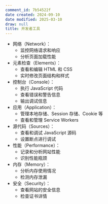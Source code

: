 ```yaml
---
comment_id: 7b54522f
date created: 2024-09-10
date modified: 2025-03-10
draw: null
title: 开发者工具
---
```

- 网络（Network）：
    - 监控网络请求和响应
    - 分析页面加载性能
- 元素检查（Elements）：
    - 查看和编辑 HTML 和 CSS
    - 实时修改页面结构和样式
- 控制台（Console）：
    - 执行 JavaScript 代码
    - 查看错误和警告信息
    - 输出调试信息
- 应用（Application）：
    - 管理本地存储、Session 存储、Cookie 等
    - 查看和管理 Service Workers
- 源代码（Sources）：
    - 查看和调试 JavaScript 源码
    - 设置断点进行调试
- 性能（Performance）：
    - 记录和分析网站性能
    - 识别性能瓶颈
- 内存（Memory）：
    - 分析内存使用情况
    - 检测内存泄漏
- 安全（Security）：
    - 查看网站的安全信息
    - 检查证书详情
